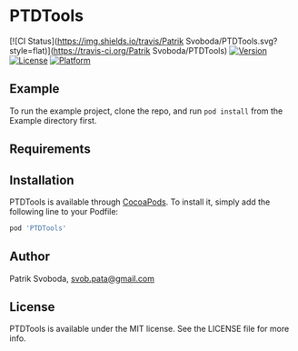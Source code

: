 # PTDTools

[![CI Status](https://img.shields.io/travis/Patrik Svoboda/PTDTools.svg?style=flat)](https://travis-ci.org/Patrik Svoboda/PTDTools)
[![Version](https://img.shields.io/cocoapods/v/PTDTools.svg?style=flat)](https://cocoapods.org/pods/PTDTools)
[![License](https://img.shields.io/cocoapods/l/PTDTools.svg?style=flat)](https://cocoapods.org/pods/PTDTools)
[![Platform](https://img.shields.io/cocoapods/p/PTDTools.svg?style=flat)](https://cocoapods.org/pods/PTDTools)

## Example

To run the example project, clone the repo, and run `pod install` from the Example directory first.

## Requirements

## Installation

PTDTools is available through [CocoaPods](https://cocoapods.org). To install
it, simply add the following line to your Podfile:

```ruby
pod 'PTDTools'
```

## Author

Patrik Svoboda, svob.pata@gmail.com

## License

PTDTools is available under the MIT license. See the LICENSE file for more info.
